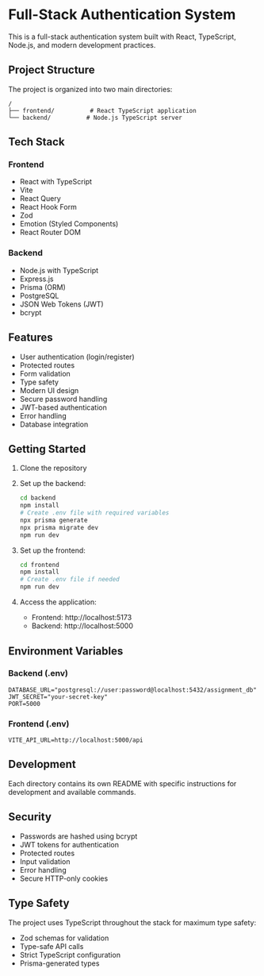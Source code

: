 # Full-Stack Authentication System

This is a full-stack authentication system built with React, TypeScript, Node.js, and modern development practices.

## Project Structure

The project is organized into two main directories:

```
/
├── frontend/          # React TypeScript application
└── backend/          # Node.js TypeScript server
```

## Tech Stack

### Frontend

- React with TypeScript
- Vite
- React Query
- React Hook Form
- Zod
- Emotion (Styled Components)
- React Router DOM

### Backend

- Node.js with TypeScript
- Express.js
- Prisma (ORM)
- PostgreSQL
- JSON Web Tokens (JWT)
- bcrypt

## Features

- User authentication (login/register)
- Protected routes
- Form validation
- Type safety
- Modern UI design
- Secure password handling
- JWT-based authentication
- Error handling
- Database integration

## Getting Started

1. Clone the repository
2. Set up the backend:

   ```bash
   cd backend
   npm install
   # Create .env file with required variables
   npx prisma generate
   npx prisma migrate dev
   npm run dev
   ```

3. Set up the frontend:

   ```bash
   cd frontend
   npm install
   # Create .env file if needed
   npm run dev
   ```

4. Access the application:
   - Frontend: http://localhost:5173
   - Backend: http://localhost:5000

## Environment Variables

### Backend (.env)

```
DATABASE_URL="postgresql://user:password@localhost:5432/assignment_db"
JWT_SECRET="your-secret-key"
PORT=5000
```

### Frontend (.env)

```
VITE_API_URL=http://localhost:5000/api
```

## Development

Each directory contains its own README with specific instructions for development and available commands.

## Security

- Passwords are hashed using bcrypt
- JWT tokens for authentication
- Protected routes
- Input validation
- Error handling
- Secure HTTP-only cookies

## Type Safety

The project uses TypeScript throughout the stack for maximum type safety:

- Zod schemas for validation
- Type-safe API calls
- Strict TypeScript configuration
- Prisma-generated types
